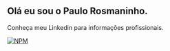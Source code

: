 ## Olá eu sou o Paulo Rosmaninho.

Conheça meu Linkedin para informações profissionais.

[![NPM](https://img.shields.io/badge/LinkedIn-0077B5?style=for-the-badge&logo=linkedin&logoColor=white)](https://br.linkedin.com/in/paulorosmaninho?trk=people-guest_people_search-card)
